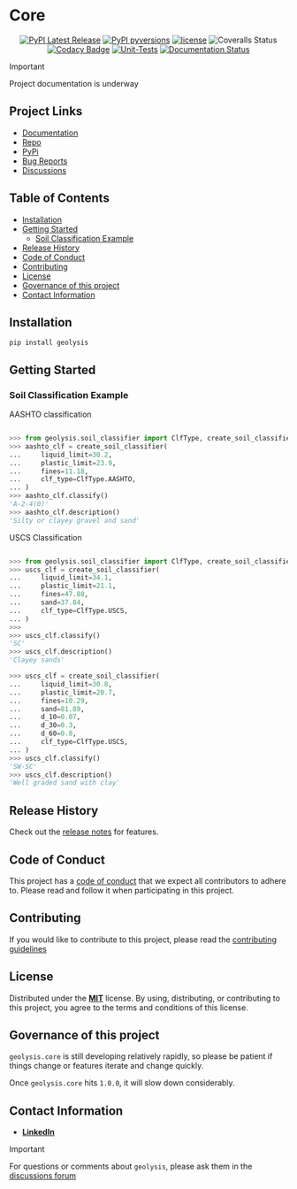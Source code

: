 [code_of_conduct_url]: https://github.com/patrickboateng/geolysis/blob/main/CODE_OF_CONDUCT.md/
[contributing_url]: https://github.com/patrickboateng/geolysis/blob/main/docs/CONTRIBUTING.md#how-to-contribute
[license_url]: https://github.com/patrickboateng/geolysis/blob/main/LICENSE.txt

# Core

<div align="center">

[![PyPI Latest Release](https://img.shields.io/pypi/v/geolysis?style=flat&logo=pypi)](https://pypi.org/project/geolysis/)
[![PyPI pyversions](https://img.shields.io/pypi/pyversions/geolysis.svg?logo=python&style=flat)](https://pypi.python.org/pypi/geolysis/)
[![license](https://img.shields.io/pypi/l/geolysis?style=flat&logo=opensourceinitiative)](https://opensource.org/license/mit/)
![Coveralls Status](https://img.shields.io/coverallsCoverage/github/patrickboateng/geolysis?logo=coveralls)
[![Codacy Badge](https://app.codacy.com/project/badge/Grade/17f88084c6a84a08a20f9d8da1438107)](https://app.codacy.com/gh/patrickboateng/geolysis/dashboard?utm_source=gh&utm_medium=referral&utm_content=&utm_campaign=Badge_grade)
[![Unit-Tests](https://github.com/patrickboateng/geolysis/actions/workflows/geolysis-core-unit-tests.yml/badge.svg)](https://github.com/patrickboateng/geolysis/actions/workflows/geolysis-core-unit-tests.yml)
[![Documentation Status](https://readthedocs.org/projects/geolysis/badge/?version=latest)](https://geolysis.readthedocs.io/en/latest/?badge=latest)

</div>

> [!IMPORTANT]
> Project documentation is underway

## Project Links

- [Documentation](https://geolysis.readthedocs.org/en/latest)
- [Repo](https://github.com/patrickboateng/geolysis)
- [PyPi](https://pypi.org/project/geolysis/)
- [Bug Reports](https://github.com/patrickboateng/geolysis/issues)
- [Discussions](https://github.com/patrickboateng/geolysis/discussions)

## Table of Contents

- [Installation](#installation)
- [Getting Started](#getting-started)
  - [Soil Classification Example](#soil-classification-example)
- [Release History](#release-history)
- [Code of Conduct](#code-of-conduct)
- [Contributing](#contributing)
- [License](#license)
- [Governance of this project](#governance-of-this-project)
- [Contact Information](#contact-information)

## Installation

```shell
pip install geolysis
```

## Getting Started

### Soil Classification Example

AASHTO classification

```python

>>> from geolysis.soil_classifier import ClfType, create_soil_classifier
>>> aashto_clf = create_soil_classifier(
...     liquid_limit=30.2,
...     plastic_limit=23.9,
...     fines=11.18,
...     clf_type=ClfType.AASHTO,
... )
>>> aashto_clf.classify()
'A-2-4(0)'
>>> aashto_clf.description()
'Silty or clayey gravel and sand'

```

USCS Classification

```python

>>> from geolysis.soil_classifier import ClfType, create_soil_classifier
>>> uscs_clf = create_soil_classifier(
...     liquid_limit=34.1,
...     plastic_limit=21.1,
...     fines=47.88,
...     sand=37.84,
...     clf_type=ClfType.USCS,
... )
>>>
>>> uscs_clf.classify()
'SC'
>>> uscs_clf.description()
'Clayey sands'

>>> uscs_clf = create_soil_classifier(
...     liquid_limit=30.8,
...     plastic_limit=20.7,
...     fines=10.29,
...     sand=81.89,
...     d_10=0.07,
...     d_30=0.3,
...     d_60=0.8,
...     clf_type=ClfType.USCS,
... )
>>> uscs_clf.classify()
'SW-SC'
>>> uscs_clf.description()
'Well graded sand with clay'

```

## Release History

Check out the [release notes](https://geolysis.rtfd.io/en/latest/release_notes/index.html)
for features.

## Code of Conduct

This project has a [code of conduct][code_of_conduct_url] that we expect all
contributors to adhere to. Please read and follow it when participating in this
project.

## Contributing

If you would like to contribute to this project, please read the
[contributing guidelines][contributing_url]

## License

Distributed under the [**MIT**][license_url] license. By using, distributing, or
contributing to this project, you agree to the terms and conditions of this
license.

## Governance of this project

`geolysis.core` is still developing relatively rapidly, so please be patient if
things change or features iterate and change quickly.

Once `geolysis.core` hits `1.0.0`, it will slow down considerably.

## Contact Information

- [**LinkedIn**](https://linkedin.com/in/patrickboateng/)

> [!IMPORTANT]
> For questions or comments about `geolysis`, please ask them in the
> [discussions forum](https://github.com/patrickboateng/geolysis/discussions)

